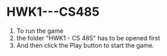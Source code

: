 # HWK1---CS485
1. To run the game
2. the folder "HWK1 - CS 485" has to be opened first
3. And then click the Play button to start the game.
